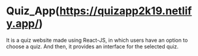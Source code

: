 # Quiz_App(https://quizapp2k19.netlify.app/)
It is a quiz website made using React-JS, in which users have an option to choose a quiz. And then, it provides an interface for the selected quiz.
